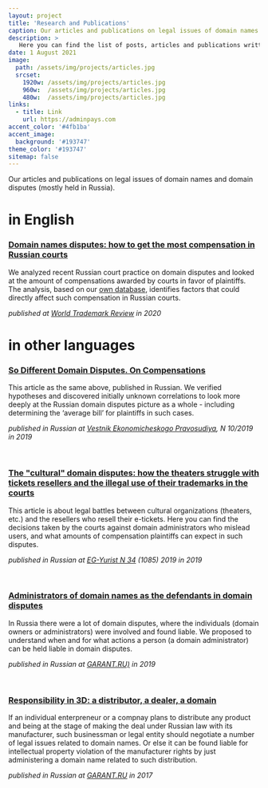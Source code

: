 ```yaml
---
layout: project
title: 'Research and Publications'
caption: Our articles and publications on legal issues of domain names and domain disputes (mostly held in Russia).
description: >
   Here you can find the list of posts, articles and publications written by our legal counsels. 
date: 1 August 2021
image: 
  path: /assets/img/projects/articles.jpg
  srcset: 
    1920w: /assets/img/projects/articles.jpg
    960w:  /assets/img/projects/articles.jpg
    480w:  /assets/img/projects/articles.jpg
links:
  - title: Link
    url: https://adminpays.com
accent_color: '#4fb1ba'
accent_image:
  background: '#193747'
theme_color: '#193747'
sitemap: false
---
```


Our articles and publications on legal issues of domain names and domain disputes (mostly held in Russia).

# in English

### [**Domain names disputes: how to get the most compensation in Russian courts**](http://dorotenko.pro/domain-disputes-in-russia-wtr/) 

We analyzed recent Russian court practice on domain disputes and looked at the amount of compensations awarded by courts in favor of plaintiffs. The analysis, based on our [own database](/projects/databases), identifies factors that could directly affect such compensation in Russian courts. <br/>

*published at [World Trademark Review](https://www.worldtrademarkreview.com/brand-management/domain-name-disputes-in-russia-how-get-most-compensation-in-court) in 2020* <br/> 

# in other languages

### [**So Different Domain Disputes. On Compensations**](http://dorotenko.pro/ru/publication-domain-disputes-on-compensation/)

This article as the same above, published in Russian. We verified hypotheses and discovered initially unknown correlations to look more deeply at the Russian domain disputes picture as a whole - including determining the ‘average bill’ for plaintiffs in such cases. <br/>

*published in Russian at [Vestnik Ekonomicheskogo Pravosudiya](https://igzakon.ru/magazine535), N 10/2019 in 2019*

<br/>

### [**The "cultural" domain disputes: how the theaters struggle with tickets resellers and the illegal use of their trademarks in the courts**](http://dorotenko.pro/ru/domain-disputes-theatres/)

This article is about legal battles between cultural organizations (theaters, etc.) and the resellers who resell their e-tickets. Here you can find the decisions taken by the courts against domain administrators who mislead users, and what amounts of compensation plaintiffs can expect in such disputes. <br/>

*published in Russian at [EG-Yurist N 34](https://www.eg-online.ru/article/405291/) (1085) 2019 in 2019*

<br/>

### [Administrators of domain names as the defendants in domain disputes](http://dorotenko.pro/ru/domain-admin-liability/)
In Russia there were a lot of domain disputes, where the individuals (domain owners or administrators) were involved and found liable. We proposed to understand when and for what actions a person (a domain administrator) can be held liable in domain disputes. <br/>

*published in Russian at [GARANT.RU)](https://www.garant.ru/ia/opinion/author/dorotenko/1275783/) in 2019*

<br/>

### [Responsibility in 3D: a distributor, a dealer, a domain](http://dorotenko.pro/ru/dealers-and-domains/) 

If an individual enterpreneur or a compnay plans to distribute any product and being at the stage of making the deal under Russian law with its manufacturer, such businessman or legal entity should negotiate a number of legal issues related to domain names. Or else it can be found liable for intellectual property violation of the manufacturer rights by just administering a domain name related to such distribution.

*published in Russian at [GARANT.RU](http://www.garant.ru/ia/opinion/author/dorotenko/1105770/) in 2017*
